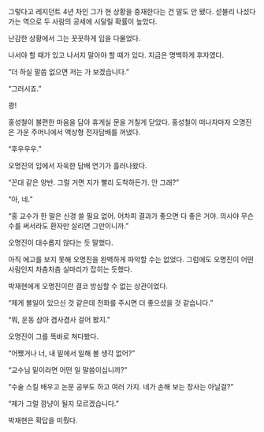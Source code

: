 그렇다고 레지던트 4년 차인 그가 현 상황을 중재한다는 건 말도 안 됐다. 섣불리 나섰다가는 역으로 두 사람의 공세에 시달릴 확률이 높았다.

난감한 상황에서 그는 꿋꿋하게 입을 다물었다.

나서야 할 때가 있고 나서지 말아야 할 때가 있다. 지금은 명백하게 후자였다.

“더 하실 말씀 없으면 저는 가 보겠습니다.”

“그러시죠.”

쾅!

홍성철이 불편한 마음을 담아 휴게실 문을 거칠게 닫았다. 홍성철이 떠나자마자 오명진은 가운 주머니에서 액상형 전자담배를 꺼냈다.

“후우우우.”

오명진의 입에서 자욱한 담배 연기가 흘러나왔다.

“꼰대 같은 양반. 그럴 거면 지가 빨리 도착하든가. 안 그래?”

“아, 네.”

“홍 교수가 한 말은 신경 쓸 필요 없어. 어차피 결과가 좋으면 다 좋은 거야. 의사야 무슨 수를 써서라도 환자만 살리면 그만이니까.”

오명진이 대수롭지 않다는 듯 말했다.

아직 에고를 보지 못해 오명진을 완벽하게 파악할 수는 없었다. 그럼에도 오명진이 어떤 사람인지 차츰차츰 실마리가 잡히는 듯했다.

박재현에게 오명진이란 결코 방심할 수 없는 상관이었다.

“제게 볼일이 있으신 것 같은데 전화를 주시면 더 좋으셨을 것 같습니다.”

“뭐, 운동 삼아 겸사겸사 걸어 봤지.”

오명진이 그를 똑바로 쳐다봤다.

“어쨌거나 너, 내 밑에서 일해 볼 생각 없어?”

“교수님 밑이라면 어떤 일 말씀이십니까?”

“수술 스킬 배우고 논문 공부도 하고 여러 가지. 네가 손해 보는 장사는 아닐걸?”

“제가 그럴 깜냥이 될지 모르겠습니다.”

박재현은 확답을 미뤘다.